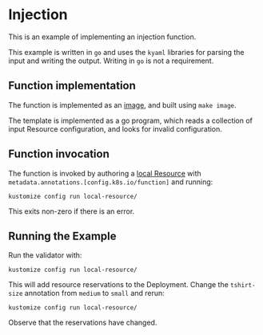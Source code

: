 # Injection

This is an example of implementing an injection function.

This example is written in `go` and uses the `kyaml` libraries for parsing the
input and writing the output.  Writing in `go` is not a requirement.

## Function implementation

The function is implemented as an [image](image), and built using `make image`.

The template is implemented as a go program, which reads a collection of input
Resource configuration, and looks for invalid configuration.

## Function invocation

The function is invoked by authoring a [local Resource](local-resource)
with `metadata.annotations.[config.k8s.io/function]` and running:

    kustomize config run local-resource/

This exits non-zero if there is an error.

## Running the Example

Run the validator with:

    kustomize config run local-resource/

This will add resource reservations to the Deployment.  Change the `tshirt-size`
annotation from `medium` to `small` and rerun:

    kustomize config run local-resource/

Observe that the reservations have changed.
